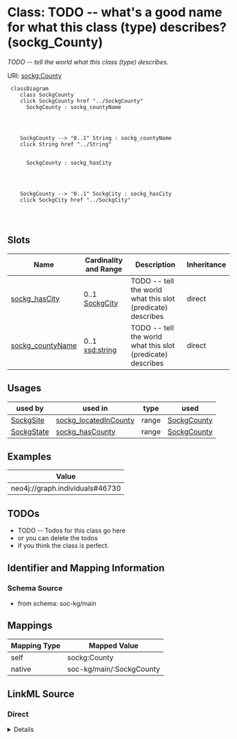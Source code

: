

# Class: TODO -- what's a good name for what this class (type) describes? (sockg_County)


_TODO -- tell the world what this class (type) describes._





URI: [sockg:County](http://www.semanticweb.org/sockg/ontologies/2024/0/soil-carbon-ontology/County)






```mermaid
 classDiagram
    class SockgCounty
    click SockgCounty href "../SockgCounty"
      SockgCounty : sockg_countyName
        
          
    
    
    SockgCounty --> "0..1" String : sockg_countyName
    click String href "../String"

        
      SockgCounty : sockg_hasCity
        
          
    
    
    SockgCounty --> "0..1" SockgCity : sockg_hasCity
    click SockgCity href "../SockgCity"

        
      
```




<!-- no inheritance hierarchy -->


## Slots

| Name | Cardinality and Range | Description | Inheritance |
| ---  | --- | --- | --- |
| [sockg_hasCity](../slots/sockg_hasCity.md) | 0..1 <br/> [SockgCity](../classes/SockgCity.md) | TODO -- tell the world what this slot (predicate) describes | direct |
| [sockg_countyName](../slots/sockg_countyName.md) | 0..1 <br/> [xsd:string](http://www.w3.org/2001/XMLSchema#string) | TODO -- tell the world what this slot (predicate) describes | direct |





## Usages

| used by | used in | type | used |
| ---  | --- | --- | --- |
| [SockgSite](../classes/SockgSite.md) | [sockg_locatedInCounty](../slots/sockg_locatedInCounty.md) | range | [SockgCounty](../classes/SockgCounty.md) |
| [SockgState](../classes/SockgState.md) | [sockg_hasCounty](../slots/sockg_hasCounty.md) | range | [SockgCounty](../classes/SockgCounty.md) |







## Examples

| Value |
| --- |
| neo4j://graph.individuals#46730 |

## TODOs

* TODO -- Todos for this class go here
* or you can delete the todos
* if you think the class is perfect.

## Identifier and Mapping Information







### Schema Source


* from schema: soc-kg/main




## Mappings

| Mapping Type | Mapped Value |
| ---  | ---  |
| self | sockg:County |
| native | soc-kg/main/:SockgCounty |







## LinkML Source

<!-- TODO: investigate https://stackoverflow.com/questions/37606292/how-to-create-tabbed-code-blocks-in-mkdocs-or-sphinx -->

### Direct

<details>
```yaml
name: sockg_County
description: TODO -- tell the world what this class (type) describes.
title: TODO -- what's a good name for what this class (type) describes?
todos:
- TODO -- Todos for this class go here
- or you can delete the todos
- if you think the class is perfect.
notes:
- There are 33 instances of this class.
examples:
- value: neo4j://graph.individuals#46730
from_schema: soc-kg/main
slots:
- sockg_hasCity
- sockg_countyName
class_uri: sockg:County

```
</details>

### Induced

<details>
```yaml
name: sockg_County
description: TODO -- tell the world what this class (type) describes.
title: TODO -- what's a good name for what this class (type) describes?
todos:
- TODO -- Todos for this class go here
- or you can delete the todos
- if you think the class is perfect.
notes:
- There are 33 instances of this class.
examples:
- value: neo4j://graph.individuals#46730
from_schema: soc-kg/main
attributes:
  sockg_hasCity:
    name: sockg_hasCity
    description: TODO -- tell the world what this slot (predicate) describes.
    todos:
    - TODO -- Todos for this slot go here
    - or you can delete the todos
    - if you think the class is perfect.
    comments:
    - 33 occurrences with subject type sockg:County and object type sockg:City.
    examples:
    - value: neo4j://graph.individuals#46724 sockg:hasCity neo4j://graph.individuals#46688
    from_schema: soc-kg/main
    rank: 1000
    slot_uri: sockg:hasCity
    alias: sockg_hasCity
    owner: sockg_County
    domain_of:
    - sockg_County
    range: sockg_City
  sockg_countyName:
    name: sockg_countyName
    description: TODO -- tell the world what this slot (predicate) describes.
    todos:
    - TODO -- Todos for this slot go here
    - or you can delete the todos
    - if you think the class is perfect.
    comments:
    - 33 occurrences with subject type sockg:County and object type string.
    examples:
    - value: neo4j://graph.individuals#46740 sockg:countyName Brookings
    from_schema: soc-kg/main
    rank: 1000
    slot_uri: sockg:countyName
    alias: sockg_countyName
    owner: sockg_County
    domain_of:
    - sockg_County
    range: string
class_uri: sockg:County

```
</details>